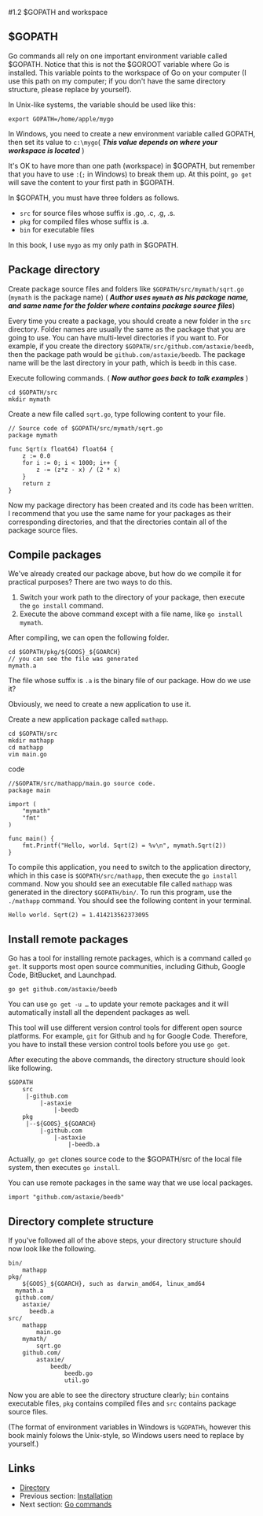 #1.2 $GOPATH and workspace

## $GOPATH

Go commands all rely on one important environment variable called $GOPATH. Notice that this is not the $GOROOT variable where Go is installed. This variable points to the workspace of Go on your computer (I use this path on my computer; if you don't have the same directory structure, please replace by yourself).

In Unix-like systems, the variable should be used like this:
	
	export GOPATH=/home/apple/mygo
	
In Windows, you need to create a new environment variable called GOPATH, then set its value to `c:\mygo`( ***This value depends on where your workspace is located*** )

It's OK to have more than one path (workspace) in $GOPATH, but remember that you have to use `:`(`;` in Windows) to break them up. At this point, `go get` will save the content to your first path in $GOPATH.

In $GOPATH, you must have three folders as follows.

- `src` for source files whose suffix is .go, .c, .g, .s.
- `pkg` for compiled files whose suffix is .a.
- `bin` for executable files

In this book, I use `mygo` as my only path in $GOPATH.

## Package directory

Create package source files and folders like `$GOPATH/src/mymath/sqrt.go` (`mymath` is the package name) ( ***Author uses `mymath` as his package name, and same name for the folder where contains package source files***)

Every time you create a package, you should create a new folder in the `src` directory. Folder names are usually the same as the package that you are going to use. You can have multi-level directories if you want to. For example, if you create the directory `$GOPATH/src/github.com/astaxie/beedb`, then the package path would be `github.com/astaxie/beedb`. The package name will be the last directory in your path, which is `beedb` in this case.

Execute following commands. ( ***Now author goes back to talk examples*** )

	cd $GOPATH/src
	mkdir mymath
	
Create a new file called `sqrt.go`, type following content to your file.

	// Source code of $GOPATH/src/mymath/sqrt.go
	package mymath
	
	func Sqrt(x float64) float64 {
		z := 0.0
		for i := 0; i < 1000; i++ {
			z -= (z*z - x) / (2 * x)
		}
		return z
	}
	
Now my package directory has been created and its code has been written. I recommend that you use the same name for your packages as their corresponding directories, and that the directories contain all of the package source files.

## Compile packages

We've already created our package above, but how do we compile it for practical purposes? There are two ways to do this.

1. Switch your work path to the directory of your package, then execute the `go install` command.
2. Execute the above command except with a file name, like `go install mymath`.

After compiling, we can open the following folder.

	cd $GOPATH/pkg/${GOOS}_${GOARCH}
	// you can see the file was generated
	mymath.a
	
The file whose suffix is `.a` is the binary file of our package. How do we use it?

Obviously, we need to create a new application to use it.

Create a new application package called `mathapp`.

	cd $GOPATH/src
	mkdir mathapp
	cd mathapp
	vim main.go
	
code 

	//$GOPATH/src/mathapp/main.go source code.
	package main
	
	import (
		"mymath"
		"fmt"
	)
	
	func main() {
		fmt.Printf("Hello, world. Sqrt(2) = %v\n", mymath.Sqrt(2))
	}
	
To compile this application, you need to switch to the application directory, which in this case is `$GOPATH/src/mathapp`, then execute the `go install` command. Now you should see an executable file called `mathapp` was generated in the directory `$GOPATH/bin/`. To run this program, use the `./mathapp` command. You should see the following content in your terminal. 

	Hello world. Sqrt(2) = 1.414213562373095
	
## Install remote packages

Go has a tool for installing remote packages, which is a command called `go get`. It supports most open source communities, including Github, Google Code, BitBucket, and Launchpad.

	go get github.com/astaxie/beedb
	
You can use `go get -u …` to update your remote packages and it will automatically install all the dependent packages as well.

This tool will use different version control tools for different open source platforms. For example, `git` for Github and `hg` for Google Code. Therefore, you have to install these version control tools before you use `go get`.

After executing the above commands, the directory structure should look like following.

	$GOPATH
		src
		 |-github.com
		 	 |-astaxie
		 	 	 |-beedb
		pkg
		 |--${GOOS}_${GOARCH}
		 	 |-github.com
		 	 	 |-astaxie
		 	 	 	 |-beedb.a
		 	 	 	 
Actually, `go get` clones source code to the $GOPATH/src of the local file system, then executes `go install`.

You can use remote packages in the same way that we use local packages.

	import "github.com/astaxie/beedb"
	
## Directory complete structure

If you've followed all of the above steps, your directory structure should now look like the following.

	bin/
		mathapp
	pkg/
		${GOOS}_${GOARCH}, such as darwin_amd64, linux_amd64
      mymath.a
      github.com/
        astaxie/
          beedb.a
	src/
		mathapp
			main.go
		mymath/
			sqrt.go
		github.com/
			astaxie/
				beedb/
					beedb.go
					util.go
					
Now you are able to see the directory structure clearly; `bin` contains executable files, `pkg` contains compiled files and `src` contains package source files.

(The format of environment variables in Windows is `%GOPATH%`, however this book mainly folows the Unix-style, so Windows users need to replace by yourself.)

## Links

- [Directory](preface.md)
- Previous section: [Installation](01.1.md)
- Next section: [Go commands](01.3.md)
